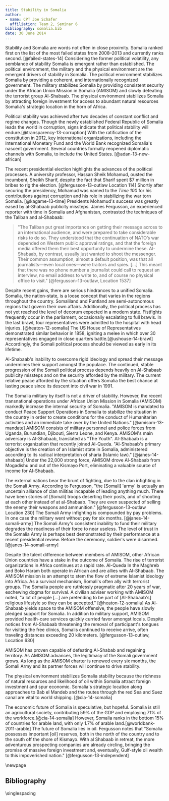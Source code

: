 ```yaml
---
title: Stability in Somalia
author:
- name: CPT Joe Schafer
  affiliation: Team 2, Seminar 6
bibliography: somalia.bib
date: 30 June 2014
...
```


<!--
TODO:
  * fix color of link footnotes and urls when printed
  * scale parens around small caps
-->

Stability and Somalia are words not often in close proximity.  Somalia
ranked first on the list of the most failed states from 2008–2013 and
currently ranks second.  [@failed-states-14] Considering the former
political volatility, any semblance of stability Somalia is emergent
rather than established.  The political environment, the military and
the physical environment are the emergent drivers of stability in
Somalia.  The political environment stabilizes Somalia by providing a
coherent, and internationally recognized government.  The military
stabilizes Somalia by providing consistent security under the African
Union Mission in Somalia (AMISOM) and slowly defeating the terrorist
group Al-Shabaab.  The physical environment stabilizes Somalia by
attracting foreign investment for access to abundant natural resources
Somalia's strategic location in the horn of Africa.


<!-- Politics -->

Political stability was achieved after two decades of constant
conflict and regime changes.  Though the newly established Federal
Republic of Somalia leads the world in corruption, signs indicate that
political stability will endure.[@transparency-13-corruption] With the
ratification of the constitution in 2012, key international
organizations, including the International Monetary Fund and the World
Bank recognized Somalia's nascent government.  Several countries
formally reopened diplomatic channels with Somalia, to include the
United States. [@adan-13-new-african]

The recent presidential election highlights the advances of the
political processes.  A university professor, Hassan Sheik Mohamud,
ousted the incumbent, Sheikh Sharif, despite the fact that Sharif
spent $7 million in bribes to rig the election.
[@fergusson-13-outlaw Location 114] Shortly after securing the
presidency, Mohamud was named to the *Time 100* for his contributions
against corruption and his role in stabilizing the war torn
Somalia. [@kagame-13-time] Presidents Mohamud's success was greatly
eased by al-Shabaab publicity missteps.  James Fergusson, an
experienced reporter with time in Somalia and Afghanistan, contrasted
the techniques of the Taliban and al-Shabaab:

> "The Taliban put great importance on getting their message across to
> an international audience, and were prepared to take considerable
> risks to do so. They understood that the continuation of NATO’s war
> depended on Western public approval ratings, and that the foreign
> media offered them their best opportunity to undermine
> these. Al-Shabaab, by contrast, usually just wanted to shoot the
> messenger. Their common assumption, almost a default position, was
> that all journalists—even local ones—were traitors and spies.
> [...] This meant that there was no phone number a journalist could
> call to request an interview, no email address to write to, and of
> course no physical office to visit."
> [@fergusson-13-outlaw, Location 1537]

Despite recent gains, there are serious hindrances to a unified
Somalia.  Somalia, the nation-state, is a loose concept that varies in
the regions throughout the country.  Somaliland and Puntland are
semi-autonomous regions that govern their own affairs. Additionally,
the political process has not yet reached the level of decorum
expected in a modern state. Fistfights frequently occur in the
parliament, occasionally escalating to full brawls. In the last brawl,
four representatives were admitted to the hospital with head
injuries. [@heaton-12-somalia] The US House of Representatives
demonstrated similar behavior in 1858, igniting a melee in which over
30 representatives engaged in close quarters battle.[@ushouse-14-brawl]
Accordingly, the Somali political process should be viewed as early in
its lifetime.

Al-Shabaab's inability to overcome rigid ideology and spread their
message undermines their support amongst the populace.  The continued,
stable progression of the Somali political process depends heavily on
Al-Shabaab publicity missteps and on the security afforded by the
military.  The current relative peace afforded by the situation offers
Somalia the best chance at lasting peace since its descent into civil
war in 1991.

<!-- Military -->

The Somalia military by itself is not a driver of stability.  However,
the recent transnational operations under African Union Mission in
Somalia (AMISOM) markedly increase the internal security of
Somalia. "AMISOM is mandated to conduct Peace Support Operations in
Somalia to stabilize the situation in the country in order to create
conditions for the conduct of Humanitarian activities and an immediate
take over by the United Nations."  [@amisom-13-mandate] AMISOM
consists of military personnel and police forces from Uganda,
Burundian, Djibouti, Sierra Leone, and Kenya. AMISOM's main adversary
is Al-Shabaab, translated as "The Youth".  Al-Shabaab is a terrorist
organization that recently joined Al-Queda. "Al-Shabaab's primary
objective is the creation of an Islamist state in Somalia,
administered according to its radical interpretation of sharia
(Islamic law)." [@janes-14-shabaab] Under the 22,000 strong force,
AMISOM drove Al-Shabaab from Mogadishu and out of the Kismayo Port,
eliminating a valuable source of income for Al-Shabaab.

The external nations bear the brunt of fighting, due to the clan
infighting in the Somali Army.  According to Fergusson, "the [Somali]
'army' is actually an uncertain alliance of clan militias incapable of
leading anything much. There have been stories of [Somali] troops
deserting their posts, and of shooting at each other instead of at
al-Shabaab. They are even suspected of selling the enemy their weapons
and ammunition."  [@fergusson-13-outlaw Location 230] The Somali Army
infighting is compounded by pay problems. In one case the military
went without pay for six months. [@janes-14-somali-army] The Somali
Army's consistent inability to fund their military degrades the
readiness of their force to near useless.  The level of trust in the
Somalia Army is perhaps best demonstrated by their performance at a
recent presidential review.  Before the ceremony, soldier's were
disarmed. [@janes-14-somali-army]

Despite the talent difference between members of AMISOM, other African
Union countries have a stake in the outcome of Somalia.  The rise of
terrorist organizations in Africa continues at a rapid rate.  Al-Queda
In the Maghreb and Boko Haram both operate in African and are allies
with Al-Shabaab. The AMISOM mission is an attempt to stem the flow of
extreme Islamist ideology into Africa.  As a survival mechanism,
Somali's often ally with terrorist groups.  The Somalia people are
ruthlessly pragmatic after 20 years of war, eschewing dogma for
survival.  A civilian adviser working with AMISOM noted, "a lot of
people [...] are pretending to be part of [Al-Shabaab's] religious
lifestyle so they can be accepted."  [@heaton-12-somalia] As
Al-Shabaab yields space to the AMISOM offensive, the people have
slowly pledged support for Somalia. In addition to military support,
AMISOM provided health-care services quickly curried favor amongst
locals.  Despite notices from Al-Shabaab threatening the removal of
participant's tongues for visiting the free clinics, Somalis
continued to receive arrive, often traveling distances exceeding 20
kilometers.  [@fergusson-13-outlaw, Location 630]

AMISOM has proven capable of defeating Al-Shabab and regaining
territory.  As AMISOM advances, the legitimacy of the Somali government
grows.  As long as the AMISOM charter is renewed every six months, the
Somali Army and its partner forces will continue to drive stability.

<!-- Physical Environment -->

The physical environment stabilizes Somalia stability because the
richness of natural resources and likelihood of oil within Somalia
attract foreign investment and spur economic. Somalia's strategic
location along approaches to Bab el Mandeb and the routes through the
red Sea and Suez canal are vital to world shipping.  [@cia-14-somalia]

The economic future of Somalia is speculative, but hopeful.  Somalia
is still an agricultural society, contributing 59% of the GDP and
employing 71% of the workforce.[@cia-14-somalia] However, Somalia
ranks in the bottom 15% of countries for arable land, with only 1.7%
of arable land.[@worldbank-2011-arable] The future of Somalia lies in
oil.  Fergusson notes that "Somalia possesses important [oil]
reserves, both in the north of the country and to the south off the
shore of Kismayo. With al Shabaab in retreat, the more adventurous
prospecting companies are already circling, bringing the promise of
massive foreign investment and, eventually, Gulf-style oil wealth to
this impoverished nation."  [@fergusson-13-independent]

\newpage

Bibliography
------------

<!-- pandoc-citeproc processes citations and inserts the completed -->
<!-- text into the .tex file.  So, when using pandoc-citeproce, -->
<!-- citations are included as part of the body. To prevent -->
<!-- double-spacing our Bibliography, we need the raw latex command -->
<!-- here.  Pandoc preserves raw latex commands.  Github issue filed: -->
<!-- https://github.com/jgm/pandoc/issues/1376 -->

\singlespacing

<!--
   \bibliography{dummy, somalia.bib}
   Local Variables:
   reftex-default-bibliography: ("somalia.bib")
   zotero-collection: #("1" 0 1 (name "Somalia"))
   reftex-cite-format: ((?\C-m . "[@%l]"))
   End:
-->
